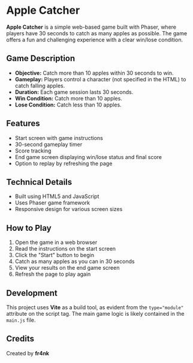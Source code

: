# Apple Catcher

**Apple Catcher** is a simple web-based game built with Phaser, where players have 30 seconds to catch as many apples as possible. The game offers a fun and challenging experience with a clear win/lose condition.

## Game Description

- **Objective:** Catch more than 10 apples within 30 seconds to win.
- **Gameplay:** Players control a character (not specified in the HTML) to catch falling apples.
- **Duration:** Each game session lasts 30 seconds.
- **Win Condition:** Catch more than 10 apples.
- **Lose Condition:** Catch less than 10 apples.

## Features

- Start screen with game instructions
- 30-second gameplay timer
- Score tracking
- End game screen displaying win/lose status and final score
- Option to replay by refreshing the page

## Technical Details

- Built using HTML5 and JavaScript
- Uses Phaser game framework
- Responsive design for various screen sizes

## How to Play

1. Open the game in a web browser
2. Read the instructions on the start screen
3. Click the "Start" button to begin
4. Catch as many apples as you can in 30 seconds
5. View your results on the end game screen
6. Refresh the page to play again

## Development

This project uses **Vite** as a build tool, as evident from the `type="module"` attribute on the script tag. The main game logic is likely contained in the `main.js` file.

## Credits

Created by **fr4nk**
